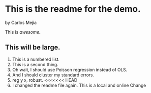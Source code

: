 This is the readme for the demo.
=================================

by Carlos Mejia

This is *awesome*.

## This will be large.

1. This is a numbered list.
2. This is a second thing.
3. Oh wait, I should use Poisson regression instead of OLS.
4. And I should cluster my standard errors.
5. reg y x, robust.
<<<<<<< HEAD
6. I changed the readme file again.
This is a local and online Change
